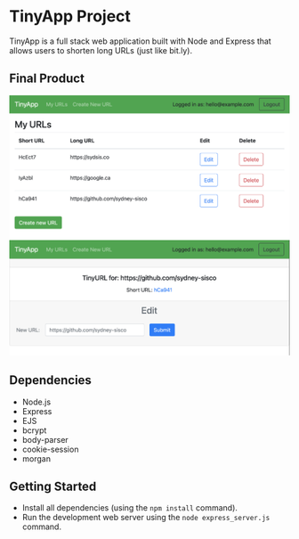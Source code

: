 # TinyApp Project

TinyApp is a full stack web application built with Node and Express that allows users to shorten long URLs (just like bit.ly).

## Final Product

!["URL List page"](https://github.com/sydney-sisco/tinyapp/blob/master/docs/url-list.png?raw=true)
!["Editing a URL"](https://github.com/sydney-sisco/tinyapp/blob/master/docs/url-edit.png?raw=true)

## Dependencies

- Node.js
- Express
- EJS
- bcrypt
- body-parser
- cookie-session
- morgan

## Getting Started

- Install all dependencies (using the `npm install` command).
- Run the development web server using the `node express_server.js` command.

